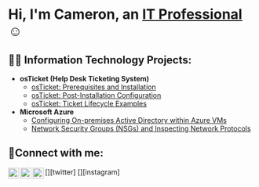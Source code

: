 <h1>Hi, I'm Cameron, an <a href="https://linkedin.com/in/Josh">IT Professional</a>☺</h1>

<h2>👨‍💻 Information Technology Projects:</h2>

- <b>osTicket (Help Desk Ticketing System)</b>
  - [osTicket: Prerequisites and Installation](https://github.com/CSanders000/osticket-prereqs)
  - [osTicket: Post-Installation Configuration](https://github.com/CSanders000/post-install-config)
  - [osTicket: Ticket Lifecycle Examples](https://github.com/CSanders000/ticket-lifecycle)
- <b>Microsoft Azure</b>
  - [Configuring On-premises Active Directory within Azure VMs](https://github.com/CSanders000/configure-ad)
  - [Network Security Groups (NSGs) and Inspecting Network Protocols](https://github.com/CSanders000/azure-network-protocols)

<h2>🤳Connect with me:</h2>

[<img align="left" alt="Josh | Twitter" width="22px" src="https://cdn.jsdelivr.net/npm/simple-icons@v3/icons/twitter.svg" />][twitter]
[<img align="left" alt="Josh | LinkedIn" width="22px" src="https://cdn.jsdelivr.net/npm/simple-icons@v3/icons/linkedin.svg" />][linkedin]
[<img align="left" alt="Josh | Instagram" width="22px" src="https://cdn.jsdelivr.net/npm/simple-icons@v3/icons/instagram.svg" />][instagram]


[linkedin]: https://linkedin.com/in/Josh
